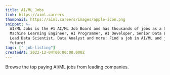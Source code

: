 ```yaml
---
title: AI/ML Jobs
link: https://aiml.careers
thumbnail: https://aiml.careers/images/apple-icon.png
snippet: >-
  AI/ML Jobs is the #1 AI/ML Job Board and has thousands of jobs as a Senior
  Machine Learning Engineer, AI Programmer, AI Developer, Senior Data Engineer,
  Lead Data Scientist, Data Analyst and more! Find a job in AI/ML and join the
  future!
tags: [" job-listing"]
createdAt: 2022-12-04T00:00:00.000Z
---
```

Browse the top paying AI/ML jobs from leading companies.
